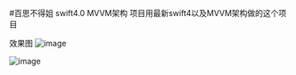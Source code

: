 #百思不得姐
swift4.0 MVVM架构
项目用最新swift4以及MVVM架构做的这个项目

效果图
![image](http://upload-images.jianshu.io/upload_images/913244-d0958e6b09281047.png?imageMogr2/auto-orient/strip%7CimageView2/2/w/700)


![image](http://upload-images.jianshu.io/upload_images/913244-3579eae6d49fda99.png?imageMogr2/auto-orient/strip%7CimageView2/2/w/700)

